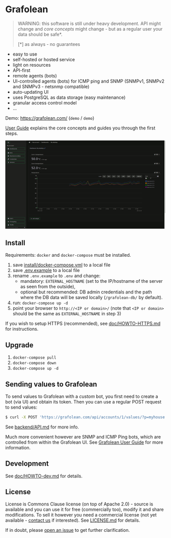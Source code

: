 # Grafolean

> WARNING: this software is still under heavy development. API might change and _core concepts_ might change - but as a regular user your data should be safe*.
>
> [*] as always - no guarantees

- easy to use
- self-hosted or hosted service
- light on resources
- API-first
- remote agents (bots)
- UI-controlled agents (bots) for ICMP ping and SNMP (SNMPv1, SNMPv2 and SNMPv3 - netsnmp compatible)
- auto-updating UI
- uses PostgreSQL as data storage (easy maintenance)
- granular access control model
- ...

Demo: https://grafolean.com/ (`demo` / `demo`)

[User Guide](doc/user-guide.md) explains the core concepts and guides you through the first steps.

![screenshot](doc/screenshot-dark.png)

## Install

Requirements: `docker` and `docker-compose` must be installed.

1) save [install/docker-compose.yml](https://raw.githubusercontent.com/grafolean/grafolean/master/install/docker-compose.yml) to a local file
2) save [.env.example](https://raw.githubusercontent.com/grafolean/grafolean/master/install/.env.example) to a local file
3) rename `.env.example` to `.env` and change:
    - mandatory: `EXTERNAL_HOSTNAME` (set to the IP/hostname of the server as seen from the outside),
    - optional but recommended: DB admin credentials and the path where the DB data will be saved locally (`/grafolean-db/` by default).
4) run: `docker-compose up -d`
5) point your browser to `http://<IP or domain>/` (note that `<IP or domain>` should be the same as `EXTERNAL_HOSTNAME` in step 3)

If you wish to setup HTTPS (recommended), see [doc/HOWTO-HTTPS.md](doc/HOWTO-HTTPS.md) for instructions.

## Upgrade

1) `docker-compose pull`
2) `docker-compose down`
3) `docker-compose up -d`

## Sending values to Grafolean

To send values to Grafolean with a *custom* bot, you first need to create a bot (via UI) and obtain its token. Then you can use a regular POST request to send values:

```bash
$ curl -X POST 'https://grafolean.com/api/accounts/1/values/?p=myhouse.livingroom.humidity&v=57.3&b=<BotAPIToken>'
```

See [backend/API.md](backend/API.md) for more info.

Much more convenient however are SNMP and ICMP Ping bots, which are controlled from within the Grafolean UI. See [Grafolean User Guide](doc/user-guide.md) for more information.

## Development

See [doc/HOWTO-dev.md](doc/HOWTO-dev.md) for details.

## License

License is Commons Clause license (on top of Apache 2.0) - source is available and you can use it for free (commercially too), modify it and
share modifications. To sell it however you need a commercial license (not yet available - [contact us](info@grafolean.com) if
interested). See [LICENSE.md](./LICENSE.md) for details.

If in doubt, please [open an issue](https://github.com/grafolean/grafolean/issues) to get further clarification.
